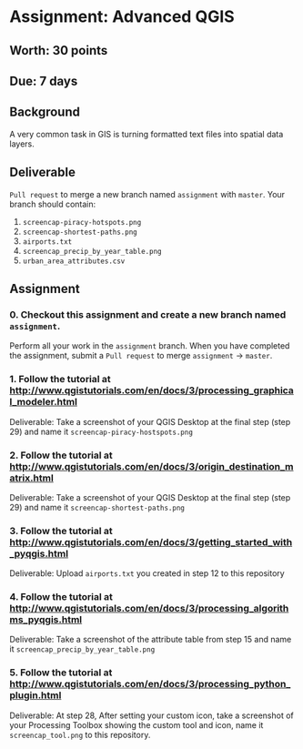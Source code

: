 # Assignment: Advanced QGIS
## Worth: 30 points
## Due: 7 days

## Background

A very common task in GIS is turning formatted text files into spatial data layers.

## Deliverable
`Pull request` to merge a new branch named `assignment` with `master`. Your branch should contain:
1. `screencap-piracy-hotspots.png`
2. `screencap-shortest-paths.png`
3. `airports.txt`
4. `screencap_precip_by_year_table.png`
5. `urban_area_attributes.csv`

## Assignment

### 0. Checkout this assignment and create a new branch named `assignment`.
Perform all your work in the `assignment` branch. When you have completed the assignment, submit a `Pull request` to merge `assignment` -> `master`.

### 1. Follow the tutorial at http://www.qgistutorials.com/en/docs/3/processing_graphical_modeler.html

Deliverable:
Take a screenshot of your QGIS Desktop at the final step (step 29) and name it `screencap-piracy-hostspots.png`

### 2. Follow the tutorial at http://www.qgistutorials.com/en/docs/3/origin_destination_matrix.html

Deliverable:
Take a screenshot of your QGIS Desktop at the final step (step 29) and name it `screencap-shortest-paths.png`

### 3. Follow the tutorial at http://www.qgistutorials.com/en/docs/3/getting_started_with_pyqgis.html

Deliverable:
Upload `airports.txt` you created in step 12 to this repository

### 4. Follow the tutorial at http://www.qgistutorials.com/en/docs/3/processing_algorithms_pyqgis.html

Deliverable:
Take a screenshot of the attribute table from step 15 and name it `screencap_precip_by_year_table.png`

### 5. Follow the tutorial at http://www.qgistutorials.com/en/docs/3/processing_python_plugin.html

Deliverable:
At step 28, After setting your custom icon, take a screenshot of your Processing Toolbox showing the custom tool and icon, name it `screencap_tool.png` to this repository.


